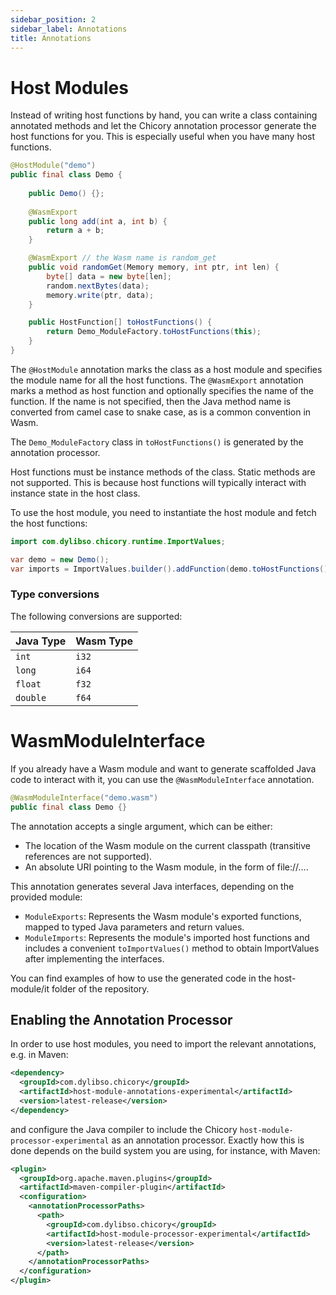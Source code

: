 ```yaml
---
sidebar_position: 2
sidebar_label: Annotations
title: Annotations
---
```

# Host Modules

Instead of writing host functions by hand, you can write a class containing annotated methods
and let the Chicory annotation processor generate the host functions for you. This is especially
useful when you have many host functions.

<!--
```java
//DEPS com.dylibso.chicory:docs-lib:999-SNAPSHOT
//DEPS com.dylibso.chicory:runtime:999-SNAPSHOT
```
-->

```java
@HostModule("demo")
public final class Demo {
    
    public Demo() {};
    
    @WasmExport
    public long add(int a, int b) {
        return a + b;
    }

    @WasmExport // the Wasm name is random_get
    public void randomGet(Memory memory, int ptr, int len) {
        byte[] data = new byte[len];
        random.nextBytes(data);
        memory.write(ptr, data);
    }

    public HostFunction[] toHostFunctions() {
        return Demo_ModuleFactory.toHostFunctions(this);
    }
}
```

The `@HostModule` annotation marks the class as a host module and specifies the module name for
all the host functions. The `@WasmExport` annotation marks a method as host function and optionally
specifies the name of the function. If the name is not specified, then the Java method name is
converted from camel case to snake case, as is a common convention in Wasm.

The `Demo_ModuleFactory` class in `toHostFunctions()` is generated by the annotation processor.

Host functions must be instance methods of the class. Static methods are not supported.
This is because host functions will typically interact with instance state in the host class.

To use the host module, you need to instantiate the host module and fetch the host functions:

<!--
```java
import com.dylibso.chicory.runtime.HostFunction;

// bug in JShell: https://github.com/jbangdev/jbang/issues/1854
public class Demo {
    public Demo() {};

    public HostFunction[] toHostFunctions() {
        return new HostFunction[0];
    }
}
```
-->

```java
import com.dylibso.chicory.runtime.ImportValues;

var demo = new Demo();
var imports = ImportValues.builder().addFunction(demo.toHostFunctions()).build();
```

### Type conversions

The following conversions are supported:

| Java Type         | Wasm Type  |
|-------------------|------------|
| `int`             | `i32`      |
| `long`            | `i64`      |
| `float`           | `f32`      |
| `double`          | `f64`      |

# WasmModuleInterface

If you already have a Wasm module and want to generate scaffolded Java code to interact with it, you can use the `@WasmModuleInterface` annotation.

```java
@WasmModuleInterface("demo.wasm")
public final class Demo {}
```

The annotation accepts a single argument, which can be either:

- The location of the Wasm module on the current classpath (transitive references are not supported).
- An absolute URI pointing to the Wasm module, in the form of file://....

This annotation generates several Java interfaces, depending on the provided module:

- `ModuleExports`: Represents the Wasm module's exported functions, mapped to typed Java parameters and return values.
- `ModuleImports`: Represents the module's imported host functions and includes a convenient `toImportValues()` method to obtain ImportValues after implementing the interfaces.

You can find examples of how to use the generated code in the host-module/it folder of the repository.

## Enabling the Annotation Processor

In order to use host modules, you need to import the relevant annotations, e.g. in Maven:

```xml
<dependency>
  <groupId>com.dylibso.chicory</groupId>
  <artifactId>host-module-annotations-experimental</artifactId>
  <version>latest-release</version>
</dependency>
```

and configure the Java compiler to include the Chicory `host-module-processor-experimental` as an annotation processor.
Exactly how this is done depends on the build system you are using, for instance, with Maven:

```xml
<plugin>
  <groupId>org.apache.maven.plugins</groupId>
  <artifactId>maven-compiler-plugin</artifactId>
  <configuration>
    <annotationProcessorPaths>
      <path>
        <groupId>com.dylibso.chicory</groupId>
        <artifactId>host-module-processor-experimental</artifactId>
        <version>latest-release</version>
      </path>
    </annotationProcessorPaths>
  </configuration>
</plugin>
```

<!--
```java
docs.FileOps.writeResult("docs/experimental", "host-modules.md.result", "empty");
```
-->
